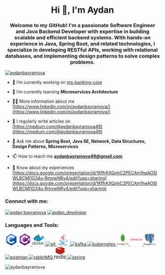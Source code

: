 <h1 align="center">Hi 👋, I'm Aydan</h1>
<h3 align="center">Welcome to my GitHub! I'm a passionate Software Engineer and Java Backend Developer with expertise in building scalable and efficient backend systems. With hands-on experience in Java, Spring Boot, and related technologies, I specialize in developing RESTful APIs, working with relational databases, and implementing design patterns to solve complex problems.</h3>

<p align="left"> <a href="https://github.com/ryo-ma/github-profile-trophy"><img src="https://github-profile-trophy.vercel.app/?username=aydanbayramova" alt="aydanbayramova" /></a> </p>

- 🔭 I’m currently working on [ms-banking-core](https://github.com/AydanBayramova/ms-banking-core)

- 🌱 I’m currently learning **Microservices Architecture**

- 👨‍💻 More information about me [https://www.linkedin.com/in/aydanbayramova/](https://www.linkedin.com/in/aydanbayramova/)

- 📝 I regularly write articles on [https://medium.com/@aydanbayramova49](https://medium.com/@aydanbayramova49)

- 💬 Ask me about **Spring Boot, Java SE, Network, Data Structures, Design Patterns, Microservices**

- 📫 How to reach me **aydanbayramova49@gmail.com**

- 📄 Know about my experiences [https://docs.google.com/presentation/d/1KffrKXQnhC2PECAm1heAOSlWLBCMl1G34u-RmvwNRy4/edit?usp=sharing](https://docs.google.com/presentation/d/1KffrKXQnhC2PECAm1heAOSlWLBCMl1G34u-RmvwNRy4/edit?usp=sharing)

<h3 align="left">Connect with me:</h3>
<p align="left">
<a href="https://linkedin.com/in/aydan bayramova" target="blank"><img align="center" src="https://raw.githubusercontent.com/rahuldkjain/github-profile-readme-generator/master/src/images/icons/Social/linked-in-alt.svg" alt="aydan bayramova" height="30" width="40" /></a>
<a href="https://www.leetcode.com/aydan_developer" target="blank"><img align="center" src="https://raw.githubusercontent.com/rahuldkjain/github-profile-readme-generator/master/src/images/icons/Social/leet-code.svg" alt="aydan_developer" height="30" width="40" /></a>
</p>

<h3 align="left">Languages and Tools:</h3>
<p align="left"> <a href="https://www.cprogramming.com/" target="_blank" rel="noreferrer"> <img src="https://raw.githubusercontent.com/devicons/devicon/master/icons/c/c-original.svg" alt="c" width="40" height="40"/> </a> <a href="https://www.w3schools.com/cs/" target="_blank" rel="noreferrer"> <img src="https://raw.githubusercontent.com/devicons/devicon/master/icons/csharp/csharp-original.svg" alt="csharp" width="40" height="40"/> </a> <a href="https://www.docker.com/" target="_blank" rel="noreferrer"> <img src="https://raw.githubusercontent.com/devicons/devicon/master/icons/docker/docker-original-wordmark.svg" alt="docker" width="40" height="40"/> </a> <a href="https://git-scm.com/" target="_blank" rel="noreferrer"> <img src="https://www.vectorlogo.zone/logos/git-scm/git-scm-icon.svg" alt="git" width="40" height="40"/> </a> <a href="https://www.java.com" target="_blank" rel="noreferrer"> <img src="https://raw.githubusercontent.com/devicons/devicon/master/icons/java/java-original.svg" alt="java" width="40" height="40"/> </a> <a href="https://kafka.apache.org/" target="_blank" rel="noreferrer"> <img src="https://www.vectorlogo.zone/logos/apache_kafka/apache_kafka-icon.svg" alt="kafka" width="40" height="40"/> </a> <a href="https://kubernetes.io" target="_blank" rel="noreferrer"> <img src="https://www.vectorlogo.zone/logos/kubernetes/kubernetes-icon.svg" alt="kubernetes" width="40" height="40"/> </a> <a href="https://www.mongodb.com/" target="_blank" rel="noreferrer"> <img src="https://raw.githubusercontent.com/devicons/devicon/master/icons/mongodb/mongodb-original-wordmark.svg" alt="mongodb" width="40" height="40"/> </a> <a href="https://www.oracle.com/" target="_blank" rel="noreferrer"> <img src="https://raw.githubusercontent.com/devicons/devicon/master/icons/oracle/oracle-original.svg" alt="oracle" width="40" height="40"/> </a> <a href="https://www.postgresql.org" target="_blank" rel="noreferrer"> <img src="https://raw.githubusercontent.com/devicons/devicon/master/icons/postgresql/postgresql-original-wordmark.svg" alt="postgresql" width="40" height="40"/> </a> <a href="https://postman.com" target="_blank" rel="noreferrer"> <img src="https://www.vectorlogo.zone/logos/getpostman/getpostman-icon.svg" alt="postman" width="40" height="40"/> </a> <a href="https://www.rabbitmq.com" target="_blank" rel="noreferrer"> <img src="https://www.vectorlogo.zone/logos/rabbitmq/rabbitmq-icon.svg" alt="rabbitMQ" width="40" height="40"/> </a> <a href="https://redis.io" target="_blank" rel="noreferrer"> <img src="https://raw.githubusercontent.com/devicons/devicon/master/icons/redis/redis-original-wordmark.svg" alt="redis" width="40" height="40"/> </a> <a href="https://spring.io/" target="_blank" rel="noreferrer"> <img src="https://www.vectorlogo.zone/logos/springio/springio-icon.svg" alt="spring" width="40" height="40"/> </a> </p>

<p><img align="center" src="https://github-readme-stats.vercel.app/api/top-langs?username=aydanbayramova&show_icons=true&locale=en&layout=compact" alt="aydanbayramova" /></p>
